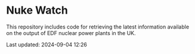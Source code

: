 # Nuke Watch

This repository includes code for retrieving the latest information available on the output of EDF nuclear power plants in the UK.

Last updated: 2024-09-04 12:26